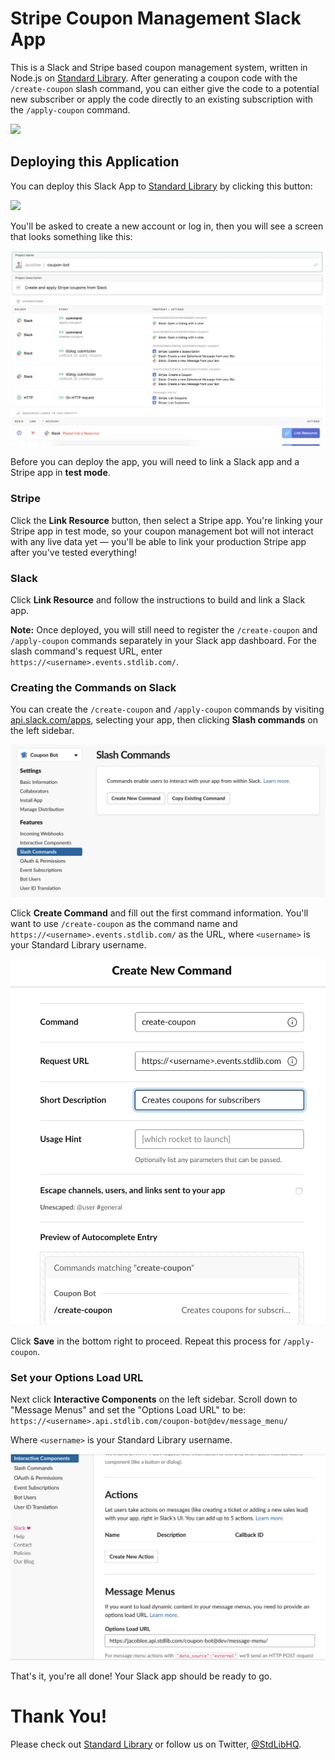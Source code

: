 # Stripe Coupon Management Slack App

This is a Slack and Stripe based coupon management system, written in Node.js
on [Standard Library](https://stdlib.com). After generating a coupon code with the `/create-coupon` slash command, you can either give the code to a potential new subscriber or apply the code directly to an existing subscription with the `/apply-coupon` command.

![](./readme/images/message.png)

## Deploying this Application

You can deploy this Slack App to [Standard Library](https://stdlib.com) by clicking this button:

[<img src="https://deploy.stdlib.com/static/images/deploy.svg" width="192">](https://deploy.stdlib.com/)

You'll be asked to create a new account or log in, then you will see a screen that looks something like this:

![](./readme/images/deploy.png)

Before you can deploy the app, you will need to link a Slack app and a Stripe app in **test mode**.

### Stripe

Click the **Link Resource** button, then select a Stripe app. You're linking your Stripe app in test mode, so your coupon management bot will not interact with any live data yet –– you'll be able to link your production Stripe app after you've tested everything!

### Slack

Click **Link Resource** and follow the instructions to build and link a Slack app.

**Note:** Once deployed, you will still need to register the `/create-coupon` and `/apply-coupon` commands separately in your Slack app dashboard.
For the slash command's request URL, enter `https://<username>.events.stdlib.com/`.

### Creating the Commands on Slack

You can create the `/create-coupon` and `/apply-coupon` commands by visiting [api.slack.com/apps](https://api.slack.com/apps),
selecting your app, then clicking **Slash commands** on the left sidebar.

![](./readme/images/slack-create-command.png)

Click **Create Command** and fill out the first command information. You'll want to
use `/create-coupon` as the command name and `https://<username>.events.stdlib.com/` as the
URL, where `<username>` is your Standard Library username.

![](./readme/images/slack-command-info.png)

Click **Save** in the bottom right to proceed. Repeat this process for `/apply-coupon`.

### Set your Options Load URL

Next click **Interactive Components** on the left sidebar.
Scroll down to "Message Menus" and set the "Options Load URL" to be:
`https://<username>.api.stdlib.com/coupon-bot@dev/message_menu/`

Where `<username>` is your Standard Library username.

![](./readme/images/message-menu.png)

That's it, you're all done! Your Slack app should be ready to go.

# Thank You!

Please check out [Standard Library](https://stdlib.com/) or follow us on Twitter,
[@StdLibHQ](https://twitter.com/@StdLibHQ).